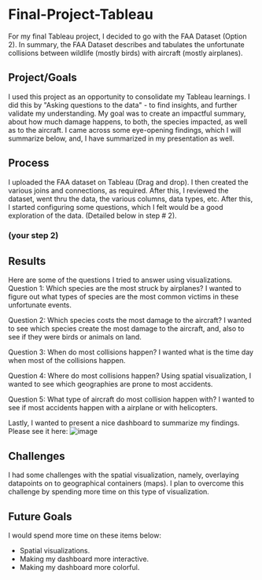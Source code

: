 # Final-Project-Tableau
For my final Tableau project, I decided to go with the FAA Dataset (Option 2).
In summary, the FAA Dataset describes and tabulates the unfortunate collisions between wildlife (mostly birds) with aircraft (mostly airplanes).

## Project/Goals
I used this project as an opportunity to consolidate my Tableau learnings.
I did this by "Asking questions to the data" - to find insights, and further validate my understanding.
My goal was to create an impactful summary, about how much damage happens, to both, the species impacted, as well as to the aircraft. I came across some eye-opening findings, which I will summarize below, and, I have summarized in my presentation as well.

## Process
I uploaded the FAA dataset on Tableau (Drag and drop).
I then created the various joins and connections, as required.
After this, I reviewed the dataset, went thru the data, the various columns, data types, etc.
After this, I started configuring some questions, which I felt would be a good exploration of the data.
(Detailed below in step # 2).

### (your step 2)

## Results
Here are some of the questions I tried to answer using visualizations.
Question 1: Which species are the most struck by airplanes?
I wanted to figure out what types of species are the most common victims in these unfortunate events.

Question 2: Which species costs the most damage to the aircraft?
I wanted to see which species create the most damage to the aircraft, and, also to see if they were birds or animals on land.

Question 3: When do most collisions happen?
I wanted what is the time day when most of the collisions happen.

Question 4: Where do most collisions happen?
Using spatial visualization, I wanted to see which geographies are prone to most accidents.

Question 5: What type of aircraft do most collision happen with?
I wanted to see if most accidents happen with a airplane or with helicopters.

Lastly, I wanted to present a nice dashboard to summarize my findings. 
Please see it here:
![image](https://github.com/Goraw11/Tableau/assets/157068568/966392fa-2b84-4ea0-b25a-0806fd52ca47)


## Challenges 
I had some challenges with the spatial visualization, namely, overlaying datapoints on to geographical containers (maps). I plan to overcome this challenge by spending more time on this type of visualization.

## Future Goals
I would spend more time on these items below:
- Spatial visualizations.
- Making my dashboard more interactive.
- Making my dashboard more colorful.
